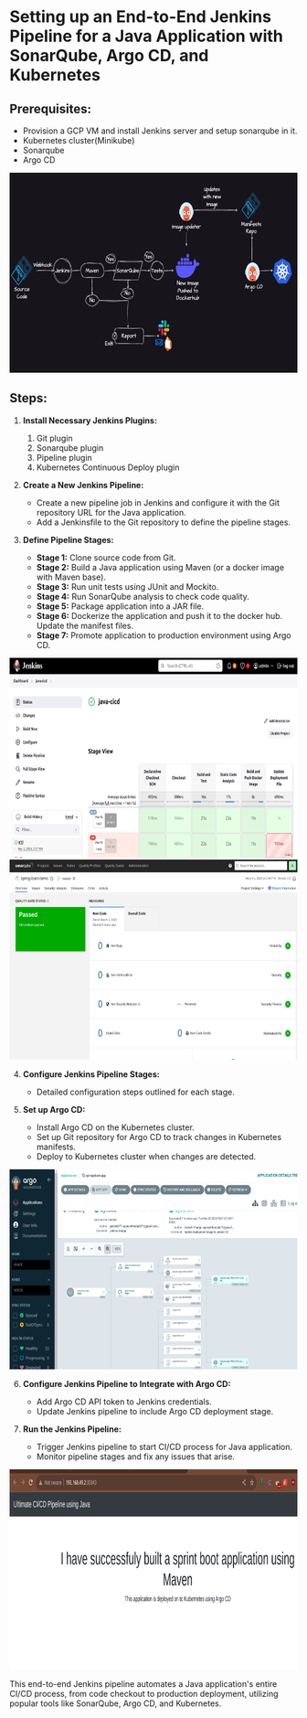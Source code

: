 # Setting up an End-to-End Jenkins Pipeline for a Java Application with SonarQube, Argo CD, and Kubernetes

## Prerequisites:
- Provision a GCP VM and install Jenkins server and setup sonarqube in it.
- Kubernetes cluster(Minikube)
- Sonarqube
- Argo CD

<img src="flow.png" width=850 height=350>

## Steps:

1. **Install Necessary Jenkins Plugins:**
   1. Git plugin
   2. Sonarqube plugin
   3. Pipeline plugin
   4. Kubernetes Continuous Deploy plugin

2. **Create a New Jenkins Pipeline:**
   - Create a new pipeline job in Jenkins and configure it with the Git repository URL for the Java application.
   - Add a Jenkinsfile to the Git repository to define the pipeline stages.

3. **Define Pipeline Stages:**
   - **Stage 1:** Clone source code from Git.
   - **Stage 2:** Build a Java application using Maven (or a docker image with Maven base).
   - **Stage 3:** Run unit tests using JUnit and Mockito.
   - **Stage 4:** Run SonarQube analysis to check code quality.
   - **Stage 5:** Package application into a JAR file.
   - **Stage 6:** Dockerize the application and push it to the docker hub. Update the manifest files.
   - **Stage 7:** Promote application to production environment using Argo CD.
  
<img src="pipelines.png" width=850 height=350>
<img src="sonar.png" width=850 height=350>

4. **Configure Jenkins Pipeline Stages:**
   - Detailed configuration steps outlined for each stage.

5. **Set up Argo CD:**
   - Install Argo CD on the Kubernetes cluster.
   - Set up Git repository for Argo CD to track changes in Kubernetes manifests.
   - Deploy to Kubernetes cluster when changes are detected.
  
<img src="argocd.png" width=850 height=350>

6. **Configure Jenkins Pipeline to Integrate with Argo CD:**
   - Add Argo CD API token to Jenkins credentials.
   - Update Jenkins pipeline to include Argo CD deployment stage.

7. **Run the Jenkins Pipeline:**
   - Trigger Jenkins pipeline to start CI/CD process for Java application.
   - Monitor pipeline stages and fix any issues that arise.
  
<img src="appscreen.png" width=850 height=350>

This end-to-end Jenkins pipeline automates a Java application's entire CI/CD process, from code checkout to production deployment, utilizing popular tools like SonarQube, Argo CD, and Kubernetes.
